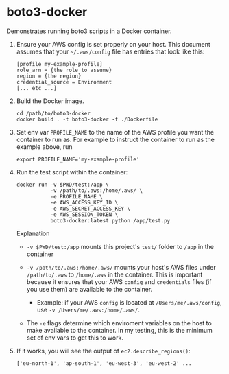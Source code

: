 # boto3-docker

Demonstrates running boto3 scripts in a Docker container.

1. Ensure your AWS config is set properly on your host. This document assumes that your `~/.aws/config` file has entries that look like this:

	```
	[profile my-example-profile]
	role_arn = {the role to assume}
	region = {the region}
	credential_source = Environment
	[... etc ...]
	```

1. Build the Docker image.

	```
	cd /path/to/boto3-docker
	docker build . -t boto3-docker -f ./Dockerfile
	```

1. Set env var `PROFILE_NAME` to the name of the AWS profile you want the container to run as. For example to instruct the container to run as the example above, run

	```
	export PROFILE_NAME='my-example-profile'
	```

1. Run the test script within the container:

	```
	docker run -v $PWD/test:/app \
	           -v /path/to/.aws:/home/.aws/ \
	           -e PROFILE_NAME \
	           -e AWS_ACCESS_KEY_ID \
	           -e AWS_SECRET_ACCESS_KEY \
	           -e AWS_SESSION_TOKEN \
	           boto3-docker:latest python /app/test.py
	```

    Explanation

    * `-v $PWD/test:/app` mounts this project's `test/` folder to `/app` in the container

    * `-v /path/to/.aws:/home/.aws/` mounts your host's AWS files under `/path/to/.aws` to `/home/.aws` in the container. This is important because it ensures that your AWS `config` and `credentials` files (if you use them) are available to the container.

    	* Example: if your AWS `config` is located at `/Users/me/.aws/config`, use `-v /Users/me/.aws:/home/.aws/`.

    * The `-e` flags determine which enviroment variables on the host to make available to the container. In my testing, this is the minimum set of env vars to get this to work.

1. If it works, you will see the output of `ec2.describe_regions()`:

	```
	['eu-north-1', 'ap-south-1', 'eu-west-3', 'eu-west-2' ...
	```